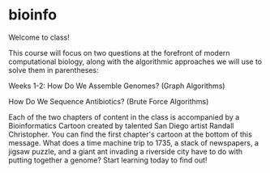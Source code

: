 # bioinfo
Welcome to class!

This course will focus on two questions at the forefront of modern computational biology, along with the algorithmic approaches we will use to solve them in parentheses:

Weeks 1-2: How Do We Assemble Genomes? (Graph Algorithms)

How Do We Sequence Antibiotics? (Brute Force Algorithms)

Each of the two chapters of content in the class is accompanied by a Bioinformatics Cartoon created by talented San Diego artist Randall Christopher. You can find the first chapter's cartoon at the bottom of this message. What does a time machine trip to 1735, a stack of newspapers, a jigsaw puzzle, and a giant ant invading a riverside city have to do with putting together a genome? Start learning today to find out!